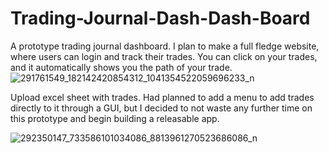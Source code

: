 # Trading-Journal-Dash-Dash-Board
A prototype trading journal dashboard. I plan to make a full fledge website, where users can login and track their trades. 
You can click on your trades, and it automatically shows you the path of your trade.
![291761549_182142420854312_1041354522059696233_n](https://user-images.githubusercontent.com/65280357/182767788-5163b7f0-4794-46c7-be63-7d6c9e8204e9.jpg)

Upload excel sheet with trades. Had planned to add a menu to add trades directly to it through a GUI, but I decided to not waste any further time on this prototype and begin building a releasable app. 

![292350147_733586101034086_8813961270523686086_n](https://user-images.githubusercontent.com/65280357/182767797-09f21205-1301-472e-b14b-760163bb0e6d.jpg)
